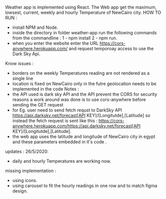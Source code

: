 Weather app is  implemented using React.
The Web app get the maximum, lowsest, current, weekly and hourly Temperature of NewCairo city.
HOW TO RUN : 
- install NPM and Node.
- inside the directory in folder weather-app run the following commands from the commandline : 1 - npm install 2 - npm run.
- when you enter the website enter  the URL https://cors-anywhere.herokuapp.com/ and request temporoay access to use the Dark Sky Api.


Know issues : 
 - borders on the weekly Temperatures reading are not rendered as a single line
 - location is fixed on NewCairo only in the futre geolocation needs to be implemented in the code 
Notes : 
- the API used is dark sky API and the API prevent the CORS for security reasons a work around was done is to use cors-anywhere before sending the GET request
- for Eg. user need to send fetch requst to DarkSky API https://api.darksky.net/forecast[API KEY]/[Longitutde],[Latitude] so instead the fetch request is sent 
  like this : https://cors-anywhere.herokuapp.com/https://api.darksky.net/forecast[API KEY]/[Longitutde],[Latitude].
- the web app uses the latitude and longitude of NewCairo city in egypt and these parameters  embedded in it's code .

updates : 
  26/5/2020:
 - daily and hourly Temperatures are working now.
 
 missing implementation :
 - using icons.
 - using carousel to fit the hourly readings in one row and to match figma design.

 
